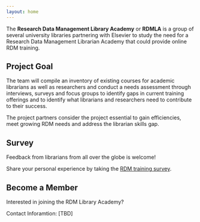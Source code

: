 ```yaml
---
layout: home
---
```

The **Research Data Management Library Academy** or **RDMLA** is a group of several university libraries partnering with Elsevier to study the need for a Research Data Management Librarian Academy that could provide online RDM training. 


## Project Goal

The team will compile an inventory of existing courses for academic librarians as well as researchers and conduct a needs assessment through interviews, surveys and focus groups to identify gaps in current training offerings and to identify what librarians and researchers need to contribute to their success. 

The project partners consider the project essential to gain efficiencies, meet growing RDM needs and address the librarian skills gap.


## Survey

Feedback from librarians from all over the globe is welcome! 

Share your personal experience by taking the <a href="http://www.surveymonkey.com/r/76SBBSH">RDM training survey</a>.


## Become a Member

Interested in joining the RDM Library Academy?

Contact Inforamtion: [TBD]
